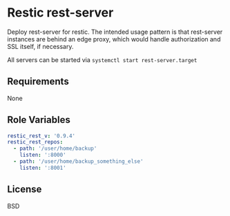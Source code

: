 Restic rest-server
=========

Deploy rest-server for restic.
The intended usage pattern is that rest-server instances are behind an edge proxy,
which would handle authorization and SSL itself, if necessary.


All servers can be started via `systemctl start rest-server.target`

Requirements
------------

None

Role Variables
--------------

```yaml
restic_rest_v: '0.9.4'
restic_rest_repos:
  - path: '/user/home/backup'
    listen: ':8000'
  - path: '/user/home/backup_something_else'
    listen: ':8001'
```


License
-------

BSD
